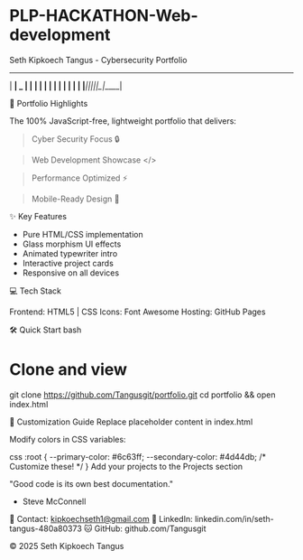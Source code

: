 # PLP-HACKATHON-Web-development
Seth Kipkoech Tangus - Cybersecurity Portfolio

  _____ _____ _____ _____ 
 |   __|  _  |     |   __|
 |  |  |     | | | |  |  |
 |_____|__|__|_|_|_|_____|

🚀 Portfolio Highlights

The 100% JavaScript-free, lightweight portfolio that delivers:

>Cyber Security Focus 🔒

>Web Development Showcase </>

>Performance Optimized ⚡

>Mobile-Ready Design 📱

✨ Key Features

+ Pure HTML/CSS implementation
+ Glass morphism UI effects
+ Animated typewriter intro
+ Interactive project cards
+ Responsive on all devices

💻 Tech Stack

Frontend:  HTML5 | CSS 
Icons:     Font Awesome
Hosting:   GitHub Pages 

🛠️ Quick Start
bash
# Clone and view
git clone https://github.com/Tangusgit/portfolio.git
cd portfolio && open index.html

🎨 Customization Guide
Replace placeholder content in index.html

Modify colors in CSS variables:

css
:root {
  --primary-color: #6c63ff;
  --secondary-color: #4d44db;
  /* Customize these! */
}
Add your projects to the Projects section


"Good code is its own best documentation."
- Steve McConnell

📧 Contact: kipkoechseth1@gmail.com
🔗 LinkedIn: linkedin.com/in/seth-tangus-480a80373
🐱 GitHub: github.com/Tangusgit

 © 2025 Seth Kipkoech Tangus
